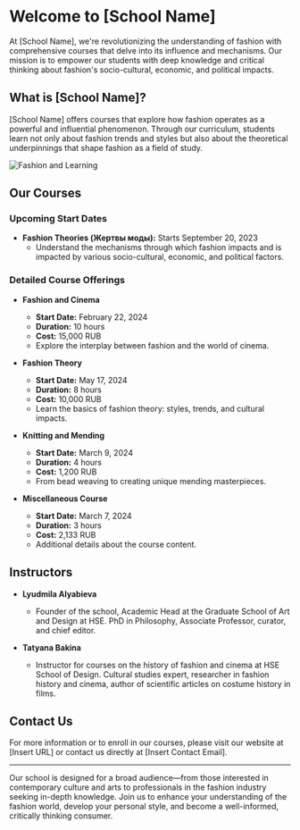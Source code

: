 # Welcome to [School Name]

At [School Name], we're revolutionizing the understanding of fashion with comprehensive courses that delve into its influence and mechanisms. Our mission is to empower our students with deep knowledge and critical thinking about fashion's socio-cultural, economic, and political impacts.

## What is [School Name]?

[School Name] offers courses that explore how fashion operates as a powerful and influential phenomenon. Through our curriculum, students learn not only about fashion trends and styles but also about the theoretical underpinnings that shape fashion as a field of study.

![Fashion and Learning](/path/to/image.jpg) <!-- Replace `/path/to/image.jpg` with the actual path to your image file -->

## Our Courses

### Upcoming Start Dates
- **Fashion Theories (Жертвы моды):** Starts September 20, 2023
  - Understand the mechanisms through which fashion impacts and is impacted by various socio-cultural, economic, and political factors.

### Detailed Course Offerings

- **Fashion and Cinema**
  - **Start Date:** February 22, 2024
  - **Duration:** 10 hours
  - **Cost:** 15,000 RUB
  - Explore the interplay between fashion and the world of cinema.

- **Fashion Theory**
  - **Start Date:** May 17, 2024
  - **Duration:** 8 hours
  - **Cost:** 10,000 RUB
  - Learn the basics of fashion theory: styles, trends, and cultural impacts.

- **Knitting and Mending**
  - **Start Date:** March 9, 2024
  - **Duration:** 4 hours
  - **Cost:** 1,200 RUB
  - From bead weaving to creating unique mending masterpieces.

- **Miscellaneous Course**
  - **Start Date:** March 7, 2024
  - **Duration:** 3 hours
  - **Cost:** 2,133 RUB
  - Additional details about the course content.

## Instructors

- **Lyudmila Alyabieva**
  - Founder of the school, Academic Head at the Graduate School of Art and Design at HSE. PhD in Philosophy, Associate Professor, curator, and chief editor.

- **Tatyana Bakina**
  - Instructor for courses on the history of fashion and cinema at HSE School of Design. Cultural studies expert, researcher in fashion history and cinema, author of scientific articles on costume history in films.

## Contact Us

For more information or to enroll in our courses, please visit our website at [Insert URL] or contact us directly at [Insert Contact Email].

---

Our school is designed for a broad audience—from those interested in contemporary culture and arts to professionals in the fashion industry seeking in-depth knowledge. Join us to enhance your understanding of the fashion world, develop your personal style, and become a well-informed, critically thinking consumer.
